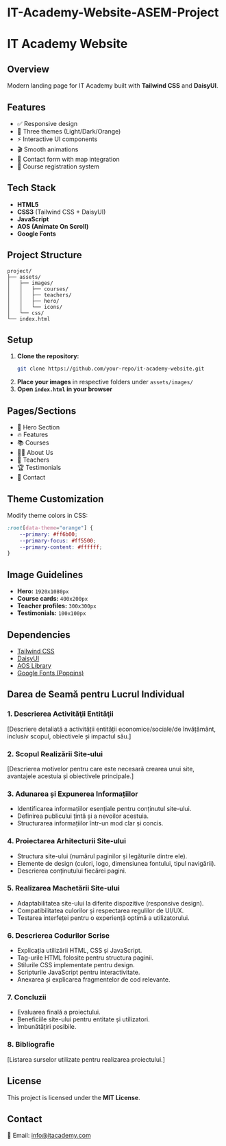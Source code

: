 # IT-Academy-Website-ASEM-Project
# IT Academy Website

## Overview
Modern landing page for IT Academy built with **Tailwind CSS** and **DaisyUI**.

## Features
- ✅ Responsive design
- 🎨 Three themes (Light/Dark/Orange)
- ⚡ Interactive UI components
- 🎬 Smooth animations
- 📍 Contact form with map integration
- 📝 Course registration system

## Tech Stack
- **HTML5**
- **CSS3** (Tailwind CSS + DaisyUI)
- **JavaScript**
- **AOS (Animate On Scroll)**
- **Google Fonts**

## Project Structure
```
project/
├── assets/
│   ├── images/
│   │   ├── courses/
│   │   ├── teachers/
│   │   ├── hero/
│   │   └── icons/
│   └── css/
└── index.html
```

## Setup
1. **Clone the repository:**
   ```sh
   git clone https://github.com/your-repo/it-academy-website.git
   ```
2. **Place your images** in respective folders under `assets/images/`
3. **Open `index.html` in your browser**

## Pages/Sections
- 🚀 Hero Section
- 🔥 Features
- 📚 Courses
- 👨‍🏫 About Us
- 👥 Teachers
- 🏆 Testimonials
- 📩 Contact

## Theme Customization
Modify theme colors in CSS:
```css
:root[data-theme="orange"] {
    --primary: #ff6b00;
    --primary-focus: #ff5500;
    --primary-content: #ffffff;
}
```

## Image Guidelines
- **Hero:** `1920x1080px`
- **Course cards:** `400x200px`
- **Teacher profiles:** `300x300px`
- **Testimonials:** `100x100px`

## Dependencies
- [Tailwind CSS](https://tailwindcss.com/)
- [DaisyUI](https://daisyui.com/)
- [AOS Library](https://michalsnik.github.io/aos/)
- [Google Fonts (Poppins)](https://fonts.google.com/)

## Darea de Seamă pentru Lucrul Individual

### 1. Descrierea Activităţii Entităţii
[Descriere detaliată a activității entității economice/sociale/de învățământ, inclusiv scopul, obiectivele și impactul său.]

### 2. Scopul Realizării Site-ului
[Descrierea motivelor pentru care este necesară crearea unui site, avantajele acestuia și obiectivele principale.]

### 3. Adunarea și Expunerea Informațiilor
- Identificarea informațiilor esențiale pentru conținutul site-ului.
- Definirea publicului țintă și a nevoilor acestuia.
- Structurarea informațiilor într-un mod clar și concis.

### 4. Proiectarea Arhitecturii Site-ului
- Structura site-ului (numărul paginilor și legăturile dintre ele).
- Elemente de design (culori, logo, dimensiunea fontului, tipul navigării).
- Descrierea conținutului fiecărei pagini.

### 5. Realizarea Machetării Site-ului
- Adaptabilitatea site-ului la diferite dispozitive (responsive design).
- Compatibilitatea culorilor și respectarea regulilor de UI/UX.
- Testarea interfeței pentru o experiență optimă a utilizatorului.

### 6. Descrierea Codurilor Scrise
- Explicația utilizării HTML, CSS și JavaScript.
- Tag-urile HTML folosite pentru structura paginii.
- Stilurile CSS implementate pentru design.
- Scripturile JavaScript pentru interactivitate.
- Anexarea și explicarea fragmentelor de cod relevante.

### 7. Concluzii
- Evaluarea finală a proiectului.
- Beneficiile site-ului pentru entitate și utilizatori.
- Îmbunătățiri posibile.

### 8. Bibliografie
[Listarea surselor utilizate pentru realizarea proiectului.]

## License
This project is licensed under the **MIT License**.

## Contact
📧 Email: [info@itacademy.com](mailto:info@itacademy.com)
